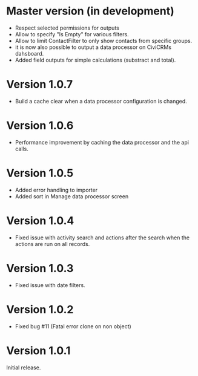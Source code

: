 # Master version (in development)

* Respect selected permissions for outputs 
* Allow to specify "Is Empty" for various filters.
* Allow to limit ContactFilter to only show contacts from specific groups.
* it is now also possible to output a data processor on CiviCRMs dahsboard.
* Added field outputs for simple calculations (substract and total).

# Version 1.0.7

* Build a cache clear when a data processor configuration is changed.

# Version 1.0.6

* Performance improvement by caching the data processor and the api calls.

# Version 1.0.5

* Added error handling to importer
* Added sort in Manage data processor screen

# Version 1.0.4

* Fixed issue with activity search and actions after the search when the actions are run on all records.

# Version 1.0.3

* Fixed issue with date filters.

# Version 1.0.2

* Fixed bug #11 (Fatal error clone on non object)

# Version 1.0.1

Initial release.